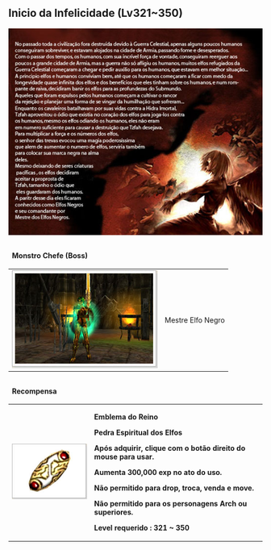 ## Inicio da Infelicidade (Lv321~350)

<html>
  <head>
    <meta charset="utf-8" />
    <meta name="viewport" content="width=device-width" />
  </head>
  <body>

<p align="center"><img src="https://github.com/RonierBastos/Coisas-de-Wyd/blob/master/Guias%20WYD%20BR/Iniciante/Quests/350%20Quests/Quests-files/Inicio-da-Infelicidade-files/wyd_img_inicio-da-infelicidade-1.jpg?raw=true"/></p>

<table border="0" cellpadding="0" cellspacing="0">
	<thead>
	<tr>
		<td colspan="2"><p><strong>Monstro Chefe (Boss)</strong></p></td>
	</tr>
	</thead>
	<tbody>		
	<tr>						
		<td><img src="https://github.com/RonierBastos/Coisas-de-Wyd/blob/master/Guias%20WYD%20BR/Iniciante/Quests/350%20Quests/Quests-files/Inicio-da-Infelicidade-files/wyd_img_inicio-da-infelicidade-2.jpg?raw=true"></td>
		<td><p class="negrito">Mestre Elfo Negro</p></td>
	</tr>
	</tbody>
</table>

<table border="0" cellpadding="0" cellspacing="0">
	<thead>
	<tr>
		<td colspan="2"><p><strong>Recompensa</strong></p></td>
	</tr>
	</thead>
	<tbody>		
	<tr>						
		<td><img src="https://github.com/RonierBastos/Coisas-de-Wyd/blob/master/Guias%20WYD%20BR/Iniciante/Quests/350%20Quests/Quests-files/Inicio-da-Infelicidade-files/wyd_img_inicio-da-infelicidade-3.jpg?raw=true"></td>
		<td><p><strong>Emblema do Reino</p>
			<p>Pedra Espiritual dos Elfos</p>
			<p>Após adquirir, clique com o botão direito do mouse para usar.</p>
			<p>Aumenta 300,000 exp no ato do uso.</p>
			<p>Não permitido para drop, troca, venda e move.</p>
			<p>Não permitido para os personagens Arch ou superiores.</p>
			<p>Level requerido : 321 ~ 350</p></td>
	</tr>
	</tbody>
</table>
  </body>
</html>
